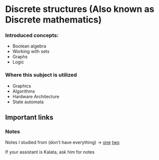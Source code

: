 # Discrete structures (Also known as Discrete mathematics)

### Introduced concepts:
- Boolean algebra
- Working with sets
- Graphs
- Logic

### Where this subject is utilized
- Graphics
- Algorithms
- Hardware Architecture
- State automata

## Important links

### Notes
Notes I studied from (don't have everything) -> [one](https://store.fmi.uni-sofia.bg/fmi/logic/msoskova/LectureNotesDMA.pdf) [two](https://learn.fmi.uni-sofia.bg/pluginfile.php/449037/mod_resource/content/1/%D0%A1%D1%82%D0%B5%D1%84%D0%B0%D0%BD%E2%80%93%D0%92%D1%8A%D1%82%D0%B5%D0%B2-discrete-math.pdf)

If your assistant is Kalata, ask him for notes


